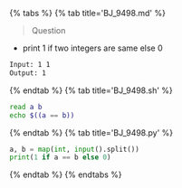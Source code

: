 {% tabs %}
{% tab title='BJ_9498.md' %}

> Question

* print 1 if two integers are same else 0

```txt
Input: 1 1
Output: 1
```

{% endtab %}
{% tab title='BJ_9498.sh' %}

```sh
read a b
echo $((a == b))
```

{% endtab %}
{% tab title='BJ_9498.py' %}

```py
a, b = map(int, input().split())
print(1 if a == b else 0)
```

{% endtab %}
{% endtabs %}
